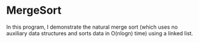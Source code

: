 # MergeSort
In this program, I demonstrate the natural merge sort (which uses no auxiliary data structures and sorts data in O(nlogn) time) using a linked list.
